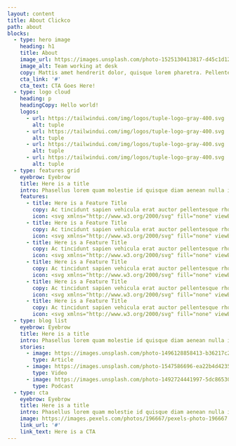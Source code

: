 ```yaml
---
layout: content
title: About Clickco
path: about
blocks:
  - type: hero image
    heading: h1
    title: About
    image_url: https://images.unsplash.com/photo-1525130413817-d45c1d127c42?ixlib=rb-1.2.1&ixid=eyJhcHBfaWQiOjEyMDd9&auto=format&fit=crop&w=1920&q=60&amp;&sat=-100
    image_alt: Team working at desk
    copy: Mattis amet hendrerit dolor, quisque lorem pharetra. Pellentesque lacus nisi urna, arcu sociis eu. Orci vel lectus nisl eget eget ut consectetur. Sit justo viverra non adipisicing elit distinctio.
    cta_link: '#'
    cta_text: CTA Goes Here!
  - type: logo cloud
    heading: p
    headingCopy: Hello world!
    logos:
      - url: https://tailwindui.com/img/logos/tuple-logo-gray-400.svg
        alt: tuple
      - url: https://tailwindui.com/img/logos/tuple-logo-gray-400.svg
        alt: tuple
      - url: https://tailwindui.com/img/logos/tuple-logo-gray-400.svg
        alt: tuple
      - url: https://tailwindui.com/img/logos/tuple-logo-gray-400.svg
        alt: tuple
  - type: features grid
    eyebrow: Eyebrow
    title: Here is a title
    intro: Phasellus lorem quam molestie id quisque diam aenean nulla in. Accumsan in quis quis nunc, ullamcorper malesuada. Eleifend condimentum id viverra nulla.
    features:
      - title: Here is a Feature Title
        copy: Ac tincidunt sapien vehicula erat auctor pellentesque rhoncus. Et magna sit morbi vitae lobortis.
        icon: <svg xmlns="http://www.w3.org/2000/svg" fill="none" viewBox="0 0 24 24" stroke-width="1.5" stroke="white" class="w-6 h-6"><path stroke-linecap="round" stroke-linejoin="round" d="M3.75 21h16.5M4.5 3h15M5.25 3v18m13.5-18v18M9 6.75h1.5m-1.5 3h1.5m-1.5 3h1.5m3-6H15m-1.5 3H15m-1.5 3H15M9 21v-3.375c0-.621.504-1.125 1 125-1.125h3.75c.621 0 1.125.504 1.125 1.125V21" /></svg>
      - title: Here is a Feature Title
        copy: Ac tincidunt sapien vehicula erat auctor pellentesque rhoncus. Et magna sit morbi vitae lobortis.
        icon: <svg xmlns="http://www.w3.org/2000/svg" fill="none" viewBox="0 0 24 24" stroke-width="1.5" stroke="white" class="w-6 h-6"><path stroke-linecap="round" stroke-linejoin="round" d="M3 13.125C3 12.504 3.504 12 4.125 12h2.25c.621 0 1.125.504 1.125 1.125v6.75C7.5 20.496 6.996 21 6.375 21h-2.25A1.125 1.125 0 013 19.875v-6.75zM9.75 8.625c0-.621.504-1.125 1.125-1.125h2.25c.621 0 1.125.504 1.125 1.125v11.25c0 .621-.504 1.125-1.125 1.125h-2.25a1.125 1.125 0 01-1.125-1.125V8.625zM16.5 4.125c0-.621.504-1.125 1.125-1.125h2.25C20.496 3 21 3.504 21 4.125v15.75c0 .621-.504 1.125-1.125 1.125h-2.25a1.125 1.125 0 01-1.125-1.125V4.125z" /></svg>
      - title: Here is a Feature Title
        copy: Ac tincidunt sapien vehicula erat auctor pellentesque rhoncus. Et magna sit morbi vitae lobortis.
        icon: <svg xmlns="http://www.w3.org/2000/svg" fill="none" viewBox="0 0 24 24" stroke-width="1.5" stroke="white" class="w-6 h-6"><path stroke-linecap="round" stroke-linejoin="round" d="M3 13.125C3 12.504 3.504 12 4.125 12h2.25c.621 0 1.125.504 1.125 1.125v6.75C7.5 20.496 6.996 21 6.375 21h-2.25A1.125 1.125 0 013 19.875v-6.75zM9.75 8.625c0-.621.504-1.125 1.125-1.125h2.25c.621 0 1.125.504 1.125 1.125v11.25c0 .621-.504 1.125-1.125 1.125h-2.25a1.125 1.125 0 01-1.125-1.125V8.625zM16.5 4.125c0-.621.504-1.125 1.125-1.125h2.25C20.496 3 21 3.504 21 4.125v15.75c0 .621-.504 1.125-1.125 1.125h-2.25a1.125 1.125 0 01-1.125-1.125V4.125z" /></svg>
      - title: Here is a Feature Title
        copy: Ac tincidunt sapien vehicula erat auctor pellentesque rhoncus. Et magna sit morbi vitae lobortis.
        icon: <svg xmlns="http://www.w3.org/2000/svg" fill="none" viewBox="0 0 24 24" stroke-width="1.5" stroke="white" class="w-6 h-6"><path stroke-linecap="round" stroke-linejoin="round" d="M3.75 21h16.5M4.5 3h15M5.25 3v18m13.5-18v18M9 6.75h1.5m-1.5 3h1.5m-1.5 3h1.5m3-6H15m-1.5 3H15m-1.5 3H15M9 21v-3.375c0-.621.504-1.125 1.125-1.125h3.75c.621 0 1.125.504 1.125 1.125V21" /></svg>
      - title: Here is a Feature Title
        copy: Ac tincidunt sapien vehicula erat auctor pellentesque rhoncus. Et magna sit morbi vitae lobortis.
        icon: <svg xmlns="http://www.w3.org/2000/svg" fill="none" viewBox="0 0 24 24" stroke-width="1.5" stroke="white" class="w-6 h-6"><path stroke-linecap="round" stroke-linejoin="round" d="M3 13.125C3 12.504 3.504 12 4.125 12h2.25c.621 0 1.125.504 1.125 1.125v6.75C7.5 20.496 6.996 21 6.375 21h-2.25A1.125 1.125 0 013 19.875v-6.75zM9.75 8.625c0-.621.504-1.125 1.125-1.125h2.25c.621 0 1.125.504 1.125 1.125v11.25c0 .621-.504 1.125-1.125 1.125h-2.25a1.125 1.125 0 01-1.125-1.125V8.625zM16.5 4.125c0-.621.504-1.125 1.125-1.125h2.25C20.496 3 21 3.504 21 4.125v15.75c0 .621-.504 1.125-1.125 1.125h-2.25a1.125 1.125 0 01-1.125-1.125V4.125z" /></svg>
      - title: Here is a Feature Title
        copy: Ac tincidunt sapien vehicula erat auctor pellentesque rhoncus. Et magna sit morbi vitae lobortis.
        icon: <svg xmlns="http://www.w3.org/2000/svg" fill="none" viewBox="0 0 24 24" stroke-width="1.5" stroke="white" class="w-6 h-6"><path stroke-linecap="round" stroke-linejoin="round" d="M3 13.125C3 12.504 3.504 12 4.125 12h2.25c.621 0 1.125.504 1.125 1.125v6.75C7.5 20.496 6.996 21 6.375 21h-2.25A1.125 1.125 0 013 19.875v-6.75zM9.75 8.625c0-.621.504-1.125 1.125-1.125h2.25c.621 0 1.125.504 1.125 1.125v11.25c0 .621-.504 1.125-1.125 1.125h-2.25a1.125 1.125 0 01-1.125-1.125V8.625zM16.5 4.125c0-.621.504-1.125 1.125-1.125h2.25C20.496 3 21 3.504 21 4.125v15.75c0 .621-.504 1.125-1.125 1.125h-2.25a1.125 1.125 0 01-1.125-1.125V4.125z" /></svg>
  - type: blog list
    eyebrow: Eyebrow
    title: Here is a title
    intro: Phasellus lorem quam molestie id quisque diam aenean nulla in. Accumsan in quis quis nunc, ullamcorper malesuada. Eleifend condimentum id viverra nulla.
    stories:
      - image: https://images.unsplash.com/photo-1496128858413-b36217c2ce36?ixlib=rb-1.2.1&amp;ixid=eyJhcHBfaWQiOjEyMDd9&amp;auto=format&amp;fit=crop&amp;w=1679&amp;q=80
        type: Article
      - image: https://images.unsplash.com/photo-1547586696-ea22b4d4235d?ixlib=rb-1.2.1&amp;ixid=eyJhcHBfaWQiOjEyMDd9&amp;auto=format&amp;fit=crop&amp;w=1679&amp;q=80
        type: Video
      - image: https://images.unsplash.com/photo-1492724441997-5dc865305da7?ixlib=rb-1.2.1&amp;ixid=eyJhcHBfaWQiOjEyMDd9&amp;auto=format&amp;fit=crop&amp;w=1679&amp;q=80
        type: Podcast
  - type: cta
    eyebrow: Eyebrow
    title: Here is a title
    intro: Phasellus lorem quam molestie id quisque diam aenean nulla in. Accumsan in quis quis nunc, ullamcorper malesuada. Eleifend condimentum id viverra nulla.
    image: https://images.pexels.com/photos/196667/pexels-photo-196667.jpeg?cs=tinysrgb&auto=format&fit=crop&w=1920&q=60&sat=-100
    link_url: '#'
    link_text: Here is a CTA
---
```

